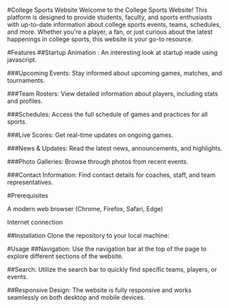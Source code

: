 #College Sports Website
Welcome to the College Sports Website! This platform is designed to provide students, faculty, and sports enthusiasts with up-to-date information about college sports events, teams, schedules, and more. Whether you're a player, a fan, or just curious about the latest happenings in college sports, this website is your go-to resource.

#Features
##Startup Animation : An interesting look at startup made using javascript.

###Upcoming Events: Stay informed about upcoming games, matches, and tournaments.

###Team Rosters: View detailed information about players, including stats and profiles.

###Schedules: Access the full schedule of games and practices for all sports.

###Live Scores: Get real-time updates on ongoing games.

###News & Updates: Read the latest news, announcements, and highlights.

###Photo Galleries: Browse through photos from recent events.

###Contact Information: Find contact details for coaches, staff, and team representatives.


#Prerequisites

A modern web browser (Chrome, Firefox, Safari, Edge)

Internet connection

##Installation
Clone the repository to your local machine:


#Usage
##Navigation: Use the navigation bar at the top of the page to explore different sections of the website.

##Search: Utilize the search bar to quickly find specific teams, players, or events.

##Responsive Design: The website is fully responsive and works seamlessly on both desktop and mobile devices.
